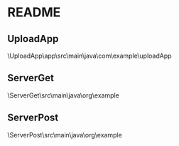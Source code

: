 # README

## UploadApp

 \UploadApp\app\src\main\java\com\example\uploadApp

## ServerGet

\ServerGet\src\main\java\org\example

## ServerPost

\ServerPost\src\main\java\org\example

